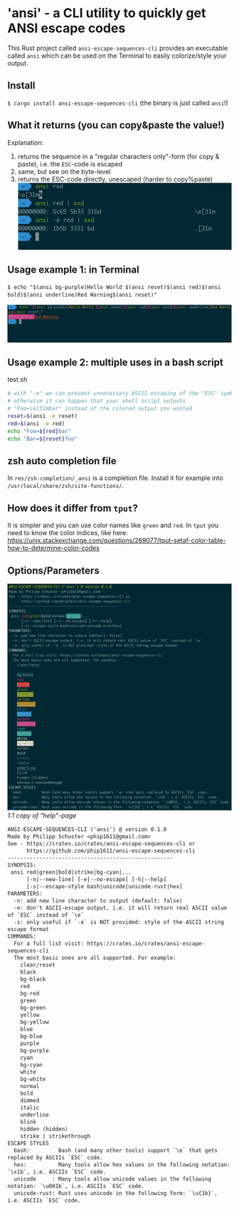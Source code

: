 # 'ansi' - a CLI utility to quickly get ANSI escape codes
This Rust project called `ansi-escape-sequences-cli` provides an executable called `ansi`
which can be used on the Terminal to easily colorize/style your output.

## Install
`$ cargo install ansi-escape-sequences-cli` (the binary is just called `ansi`!)

## What it returns (you can copy&paste the value!)
Explanation:
1) returns the sequence in a "regular characters only"-form (for copy & paste),
   i.e. the `ESC`-code is escaped
2) same, but see on the byte-level
3) returns the ESC-code directly, unescaped (harder to copy%paste)
![what output looks like](what_it_returns.png "what output looks like")


## Usage example 1: in Terminal
`$ echo "$(ansi bg-purple)Hello World $(ansi reset)$(ansi red)$(ansi bold)$(ansi underline)Red Warning$(ansi reset)"` 

![Colorful example of terminal output](demo.png "Colorful example of terminal output")
  
## Usage example 2: multiple uses in a bash script
test.sh
```bash
# with "-e" we can prevent unnecessary ASCII-escaping of the "ESC" symbol
# otherwise it can happen that your shell script outputs 
# "Foo=\e[31mbar" instead of the colored output you wanted
reset=$(ansi -e reset)
red=$(ansi -e red)
echo "Foo=${red}bar"
echo "Bar=${reset}foo"
```

## zsh auto completion file
In `res/zsh-completion/_ansi` is a completion file. Install it for example into
`/usr/local/share/zsh/site-functions/`.

## How does it differ from `tput`?
It is simpler and you can use color names like `green` and `red`.
In `tput` you need to know the color indices, like here:
https://unix.stackexchange.com/questions/269077/tput-setaf-color-table-how-to-determine-color-codes

## Options/Parameters
![Image of colorful help page, text version is below](help.png "Image of colorful help page, text version is below")
*1:1 copy of "help"-page*
```text
ANSI-ESCAPE-SEQUENCES-CLI ('ansi') @ version 0.1.0
Made by Philipp Schuster <phip1611@gmail.com>
See - https://crates.io/crates/ansi-escape-sequences-cli or
      https://github.com/phip1611/ansi-escape-sequences-cli
----------------------------------------------------
SYNOPSIS:
 ansi red|green|bold|strike|bg-cyan|... 
      [-n|--new-line] [-e|--no-escape] [-h|--help]
      [-s|--escape-style bash|unicode|unicode-rust|hex]
PARAMETERS:
  -n: add new line character to output (default: false)
  -e: don't ASCII-escape output, i.e. it will return real ASCII value of `ESC` instead of `\e`
  -s: only useful if `-e` is NOT provided: style of the ASCII string escape format
COMMANDS:
  For a full list visit: https://crates.io/crates/ansi-escape-sequences-cli
  The most basic ones are all supported. For example:
    clear/reset
    black
    bg-black
    red
    bg-red
    green
    bg-green
    yellow
    bg-yellow
    blue
    bg-blue
    purple
    bg-purple
    cyan
    bg-cyan
    white
    bg-white
    normal
    bold
    dimmed
    italic
    underline
    blink
    hidden (hidden)
    strike | strikethrough
ESCAPE STYLES
  bash:         Bash (and many other tools) support `\e` that gets replaced by ASCIIs `ESC` code.
  hex:          Many tools allow hex values in the following notation: `\x1b`, i.e. ASCIIs `ESC` code.
  unicode     : Many tools allow unicode values in the following notation: `\u001b`, i.e. ASCIIs `ESC` code.
  unicode-rust: Rust uses unicode in the following form: `\u{1b}`, i.e. ASCIIs `ESC` code.

```